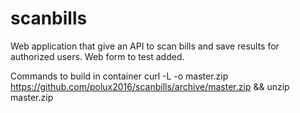 # scanbills
Web application that give an API to scan bills and save results for authorized users. Web form to test added.


Commands to build in container
curl -L -o master.zip https://github.com/polux2016/scanbills/archive/master.zip && unzip master.zip

